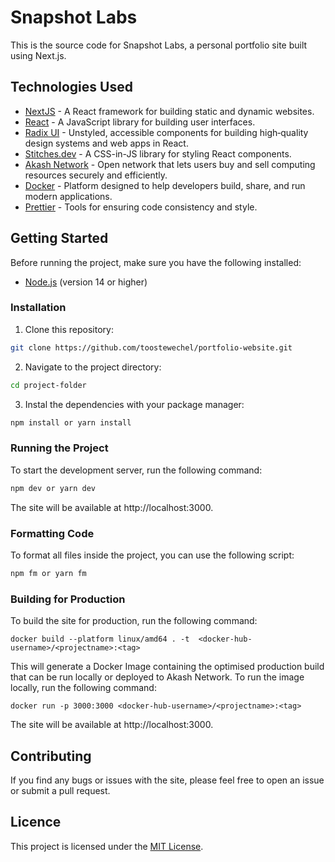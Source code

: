 # Snapshot Labs

This is the source code for Snapshot Labs, a personal portfolio site built using Next.js.

## Technologies Used

- [NextJS](https://nextjs.org/) - A React framework for building static and dynamic websites.
- [React](https://reactjs.org/) - A JavaScript library for building user interfaces.
- [Radix UI](https://www.radix-ui.com/) - Unstyled, accessible components for building high‑quality design systems and web apps in React.
- [Stitches.dev](https://stitches.dev/) - A CSS-in-JS library for styling React components.
- [Akash Network](https://akash.network/) - Open network that lets users buy and sell computing resources securely and efficiently.
- [Docker](https://www.docker.com/) - Platform designed to help developers build, share, and run modern applications.
- [Prettier](https://prettier.io/) - Tools for ensuring code consistency and style.

## Getting Started

Before running the project, make sure you have the following installed:

- [Node.js](https://nodejs.org/) (version 14 or higher)

### Installation

1. Clone this repository:

```bash
git clone https://github.com/toostewechel/portfolio-website.git
```

2. Navigate to the project directory:

```bash
cd project-folder
```

3. Instal the dependencies with your package manager:

```bash
npm install or yarn install
```

### Running the Project

To start the development server, run the following command:

```bash
npm dev or yarn dev
```

The site will be available at http://localhost:3000.

### Formatting Code

To format all files inside the project, you can use the following script:

```bash
npm fm or yarn fm
```

### Building for Production

To build the site for production, run the following command:

```
docker build --platform linux/amd64 . -t  <docker-hub-username>/<projectname>:<tag>
```

This will generate a Docker Image containing the optimised production build that can be run locally or deployed to Akash Network. To run the image locally, run the following command:

```
docker run -p 3000:3000 <docker-hub-username>/<projectname>:<tag>
```

The site will be available at http://localhost:3000.

## Contributing

If you find any bugs or issues with the site, please feel free to open an issue or submit a pull request.

## Licence

This project is licensed under the [MIT License](https://opensource.org/license/mit/).
